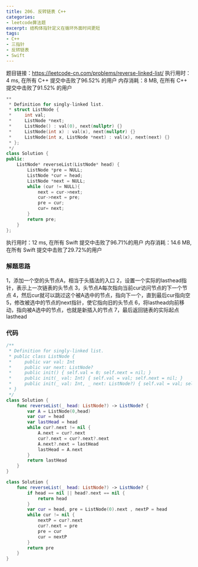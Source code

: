 ```yaml
---
title: 206. 反转链表 C++
categories:
- leetcode算法题
excerpt: 结构体指针定义在循环外面时间更短
tags:
- C++
- 三指针
- 反转链表
- Swift
---
```

题目链接：https://leetcode-cn.com/problems/reverse-linked-list/
执行用时：4 ms, 在所有 C++ 提交中击败了96.52% 的用户
内存消耗：8 MB, 在所有 C++ 提交中击败了91.52% 的用户
``` C++
**
 * Definition for singly-linked list.
 * struct ListNode {
 *     int val;
 *     ListNode *next;
 *     ListNode() : val(0), next(nullptr) {}
 *     ListNode(int x) : val(x), next(nullptr) {}
 *     ListNode(int x, ListNode *next) : val(x), next(next) {}
 * };
 */
class Solution {
public:
    ListNode* reverseList(ListNode* head) {
        ListNode *pre = NULL;
        ListNode *cur = head;
        ListNode *next = NULL;
        while (cur != NULL){
            next = cur->next;
            cur->next = pre;
            pre = cur;
            cur= next;
        }
        return pre;
    }
};
```
执行用时：12 ms, 在所有 Swift 提交中击败了96.71%的用户
内存消耗：14.6 MB, 在所有 Swift 提交中击败了29.72%的用户
### 解题思路
1，添加一个空的头节点A，相当于头插法的入口
2，设置一个实际的lasthead指针，表示上一次链表的头节点
3，头节点A每次指向当前cur访问节点的下一个节点
4，然后cur就可以跳过这个被A选中的节点，指向下一个，直到最后cur指向空
5，修改被选中的节点的next指针，使它指向旧的头节点
6，将lasthead向前移动，指向被A选中的节点，也就是新插入的节点
7，最后返回链表的实际起点lasthead


### 代码

```swift
/**
 * Definition for singly-linked list.
 * public class ListNode {
 *     public var val: Int
 *     public var next: ListNode?
 *     public init() { self.val = 0; self.next = nil; }
 *     public init(_ val: Int) { self.val = val; self.next = nil; }
 *     public init(_ val: Int, _ next: ListNode?) { self.val = val; self.next = next; }
 * }
 */
class Solution {
    func reverseList(_ head: ListNode?) -> ListNode? {
        var A = ListNode(0,head)
        var cur = head
        var lastHead = head
        while cur?.next != nil {
            A.next = cur?.next
            cur?.next = cur?.next?.next
            A.next?.next = lastHead
            lastHead = A.next
        }
        return lastHead
    }
}
```

```swift
class Solution {
    func reverseList(_ head: ListNode?) -> ListNode? {
        if head == nil || head?.next == nil {
            return head
        }
        var cur = head, pre = ListNode(0).next , nextP = head
        while cur != nil {
            nextP = cur?.next
            cur?.next = pre
            pre = cur
            cur = nextP
        }
        return pre
    }
}
```